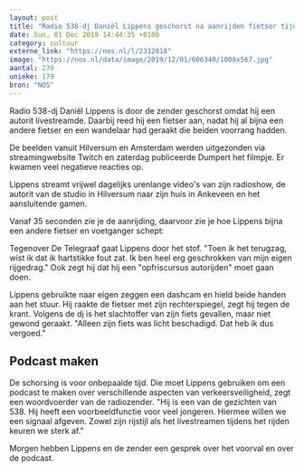 ```yaml
---
layout: post
title: "Radio 538-dj Daniël Lippens geschorst na aanrijden fietser tijdens livestream"
date: Sun, 01 Dec 2019 14:44:35 +0100
category: cultuur
externe_link: "https://nos.nl/l/2312818"
image: "https://nos.nl/data/image/2019/12/01/606340/1008x567.jpg"
aantal: 270
unieke: 179
bron: "NOS"
---
```


<p>Radio 538-dj Daniël Lippens is door de zender geschorst omdat hij een autorit livestreamde. Daarbij reed hij een fietser aan, nadat hij al bijna een andere fietser en een wandelaar had geraakt die beiden voorrang hadden.</p>
<p>De beelden vanuit Hilversum en Amsterdam werden uitgezonden via streamingwebsite Twitch en zaterdag publiceerde Dumpert het filmpje. Er kwamen veel negatieve reacties op.</p>
<p>Lippens streamt vrijwel dagelijks urenlange video's van zijn radioshow, de autorit van de studio in Hilversum naar zijn huis in Ankeveen en het aansluitende gamen.</p>
<p>Vanaf 35 seconden zie je de aanrijding, daarvoor zie je hoe Lippens bijna een andere fietser en voetganger schept:</p>
<p>Tegenover De Telegraaf gaat Lippens door het stof. "Toen ik het terugzag, wist ik dat ik hartstikke fout zat. Ik ben heel erg geschrokken van mijn eigen rijgedrag." Ook zegt hij dat hij een "opfriscursus autorijden" moet gaan doen.</p>
<p>Lippens gebruikte naar eigen zeggen een dashcam en hield beide handen aan het stuur. Hij raakte de fietser met zijn rechterspiegel, zegt hij tegen de krant. Volgens de dj is het slachtoffer van zijn fiets gevallen, maar niet gewond geraakt. "Alleen zijn fiets was licht beschadigd. Dat heb ik dus vergoed."</p>
<h2>Podcast maken</h2>
<p>De schorsing is voor onbepaalde tijd. Die moet Lippens gebruiken om een podcast te maken over verschillende aspecten van verkeersveiligheid, zegt een woordvoerder van de radiozender. "Hij is een van de gezichten van 538. Hij heeft een voorbeeldfunctie voor veel jongeren. Hiermee willen we een signaal afgeven. Zowel zijn rijstijl als het livestreamen tijdens het rijden keuren we sterk af."</p>
<p>Morgen hebben Lippens en de zender een gesprek over het voorval en over de podcast.</p>
